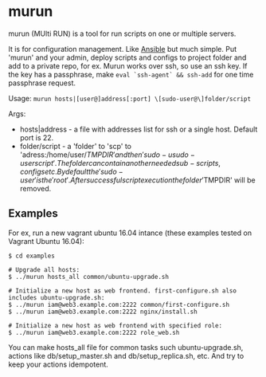 # murun
murun (MUlti RUN) is a tool for run scripts on one or multiple servers.

It is for configuration management. Like [Ansible](https://www.ansible.com/) but much simple.
Put 'murun' and your admin, deploy scripts and configs to project folder and add to a private repo, for ex.
Murun works over ssh, so use an ssh key. If the key has a passphrase, make ``eval `ssh-agent` && ssh-add`` for one time passphrase request.

Usage: `murun hosts|[user@]address[:port] \[sudo-user@\]folder/script`

Args:

- hosts|address - a file with addresses list for ssh or a single host. Default port is 22.
- folder/script - a 'folder' to 'scp' to 'adress:/home/user/$TMPDIR' and then 'sudo -u sudo-user script'. The folder can contain another needed sub-scripts, configs etc. By default the 'sudo-user' is the 'root'. After successful script execution the folder '$TMPDIR' will be removed.


## Examples

For ex, run a new vagrant ubuntu 16.04 intance (these examples tested on Vagrant Ubuntu 16.04):

```
$ cd examples

# Upgrade all hosts:
$ ../murun hosts_all common/ubuntu-upgrade.sh

# Initialize a new host as web frontend. first-configure.sh also includes ubuntu-upgrade.sh:
$ ../murun iam@web3.example.com:2222 common/first-configure.sh
$ ../murun iam@web3.example.com:2222 nginx/install.sh

# Initialize a new host as web frontend with specified role:
$ ../murun iam@web3.example.com:2222 role_web.sh
```

You can make hosts_all file for common tasks such ubuntu-upgrade.sh, actions like db/setup_master.sh and db/setup_replica.sh, etc.
And try to keep your actions idempotent. 
